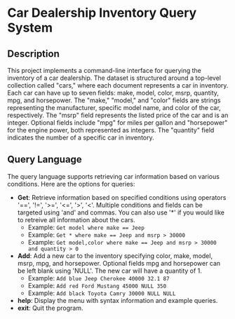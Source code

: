 # Car Dealership Inventory Query System

## Description
This project implements a command-line interface for querying the inventory of a car dealership. The dataset is structured around a top-level collection called "cars," 
where each document represents a car in inventory. Each car can have up to seven fields: make, model, color, msrp, quantity, mpg, and horsepower. The "make," "model," 
and "color" fields are strings representing the manufacturer, specific model name, and color of the car, respectively. The "msrp" field represents the listed price of 
the car and is an integer. Optional fields include "mpg" for miles per gallon and "horsepower" for the engine power, both represented as integers. The "quantity" field 
indicates the number of a specific car in inventory.

## Query Language
The query language supports retrieving car information based on various conditions. Here are the options for queries:
- **Get**: Retrieve information based on specified conditions using operators '==', '!=', '>=', '<=', '>', '<'. Multiple conditions and fields can be targeted
  using 'and' and commas. You can also use '*' if you would like to retreive all information about the cars.
    - Example: `Get model where make == Jeep`
    - Example: `Get * where make == Jeep and msrp > 30000`
    - Example: `Get model,color where make == Jeep and msrp > 30000 and quantity > 0`
- **Add**: Add a new car to the inventory specifying color, make, model, msrp, mpg, and horsepower. Optional fields mpg and horsepower can be left blank using 'NULL'.
  The new car will have a quantity of 1.
    - Example: `Add blue Jeep Cherokee 40000 32.1 87`
    - Example: `Add red Ford Mustang 45000 NULL 350`
    - Example: `Add black Toyota Camry 30000 NULL NULL`
- **help**: Display the menu with syntax information and example queries.
- **exit**: Quit the program.
